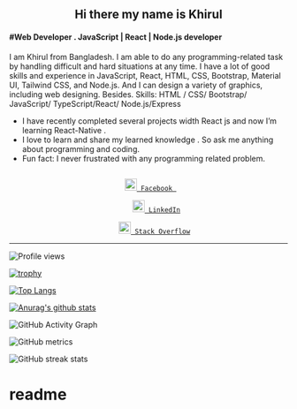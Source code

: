 
### <h2  align="center"> Hi there  my name is Khirul </h2>
#### #Web Developer . JavaScript | React | Node.js developer
 
I am Khirul from Bangladesh.   I am able to do any programming-related task by handling difficult and hard situations at any time. I have a lot of good skills and experience in JavaScript, React, HTML, CSS, Bootstrap, Material UI, Tailwind CSS, and Node.js.
And I can design a variety of graphics, including web designing.
Besides.
Skills: HTML / CSS/ Bootstrap/ JavaScript/ TypeScript/React/ Node.js/Express

 -  I have recently completed several projects width React js and now I’m      learning React-Native .
- I love to learn and share my learned knowledge . So ask me  anything about programming and coding. 
-  Fun fact: I never frustrated  with any  programming related problem.  

<div align="center">
  
 

   <code>
 <a href="https://www.facebook.com/khirul.islam.735" target="blank" title="Facebook Profile"><img width="22"  src='https://cdn3.iconfinder.com/data/icons/capsocial-round/500/facebook-512.png'> Facebook </a>
</code>
   <code>
    <a href="https://www.linkedin.com/in/khirul-islam-a37010274/" target="blank" title="LinkedIn Profile"><img width="22"                 src='https://image.flaticon.com/icons/png/512/174/174857.png'> LinkedIn</a>
  </code>
 
<code>
   <a href="https://stackoverflow.com/users/21769322/khirul-islam" target="blank" title="LinkedIn Profile"><img width="22"src='https://gagan93.me/resources/images/so.png'> Stack Overflow</a>
</code>
 

  </div>
  
  <hr/>
  


   ![Profile views](https://gpvc.arturio.dev/khirul-Islam105393 )  

 


 [![trophy](https://github-profile-trophy.vercel.app/?username=khirul-Islam105393 )](https://github.com/ryo-ma/github-profile-trophy)


[![Top Langs](https://github-readme-stats.vercel.app/api/top-langs/?username=khirul-Islam105393 )](https://github.com/anuraghazra/github-readme-stats)
  
  
  [![Anurag's github stats](https://github-readme-stats.vercel.app/api?username=khirul-Islam105393)](https://github.com/anuraghazra/github-readme-stats)
  
  
  ![GitHub Activity Graph](https://activity-graph.herokuapp.com/graph?username=khirul-Islam105393 )  
  
  
  ![GitHub metrics](https://metrics.lecoq.io/khirul-Islam105393 )  
  
  
  ![GitHub streak stats](https://github-readme-streak-stats.herokuapp.com/?user=khirul-Islam105393 ) 
  






# readme
